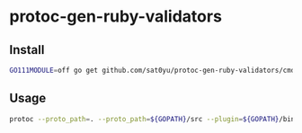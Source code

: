 # protoc-gen-ruby-validators

## Install
```sh
GO111MODULE=off go get github.com/sat0yu/protoc-gen-ruby-validators/cmd/protoc-gen-ruby-validators
```

## Usage
```sh
protoc --proto_path=. --proto_path=${GOPATH}/src --plugin=${GOPATH}/bin/protoc-gen-ruby-validators --ruby_out=. --ruby-validators_out=. *.proto
```
